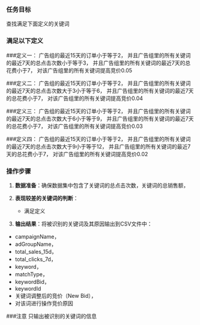### 任务目标
查找满足下面定义的关键词

### 满足以下定义

###定义一：
广告组的最近15天的订单小于等于2，
并且广告组里的所有关键词的最近7天的总点击次数小于等于3，
并且广告组里的所有关键词的最近7天的总花费小于7，
对该广告组里的所有关键词提高竞价0.05

###定义二：
广告组的最近15天的订单小于等于2，
并且广告组里的所有关键词的最近7天的总点击次数大于3小于等于6，
并且广告组里的所有关键词的最近7天的总花费小于7，
对该广告组里的所有关键词提高竞价0.04

###定义三：
广告组的最近15天的订单小于等于2，
并且广告组里的所有关键词的最近7天的总点击次数大于6小于等于9，
并且广告组里的所有关键词的最近7天的总花费小于7，
对该广告组里的所有关键词提高竞价0.03

###定义四：
广告组的最近15天的订单小于等于2，
并且广告组里的所有关键词的最近7天的总点击次数大于9小于等于12，
并且广告组里的所有关键词的最近7天的总花费小于7，
对该广告组里的所有关键词提高竞价0.02

### 操作步骤
1. **数据准备**：确保数据集中包含了关键词的总点击次数，关键词的总销售额，


2. **表现较差的关键词的判断**：
   - 满足定义

3. **输出结果**：将被识别的关键词及其原因输出到CSV文件中：
- campaignName，
- adGroupName，
- total_sales_15d，
- total_clicks_7d，
- keyword，
- matchType，
- keywordBid，
- keywordId
- 关键词调整后的竞价（New Bid），
- 对该词进行操作竞价原因

###注意
只输出被识别的关键词的信息
